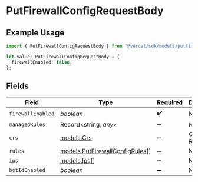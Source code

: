 # PutFirewallConfigRequestBody

## Example Usage

```typescript
import { PutFirewallConfigRequestBody } from "@vercel/sdk/models/putfirewallconfigop.js";

let value: PutFirewallConfigRequestBody = {
  firewallEnabled: false,
};
```

## Fields

| Field                                                                  | Type                                                                   | Required                                                               | Description                                                            |
| ---------------------------------------------------------------------- | ---------------------------------------------------------------------- | ---------------------------------------------------------------------- | ---------------------------------------------------------------------- |
| `firewallEnabled`                                                      | *boolean*                                                              | :heavy_check_mark:                                                     | N/A                                                                    |
| `managedRules`                                                         | Record<string, *any*>                                                  | :heavy_minus_sign:                                                     | N/A                                                                    |
| `crs`                                                                  | [models.Crs](../models/crs.md)                                         | :heavy_minus_sign:                                                     | Custom Ruleset                                                         |
| `rules`                                                                | [models.PutFirewallConfigRules](../models/putfirewallconfigrules.md)[] | :heavy_minus_sign:                                                     | N/A                                                                    |
| `ips`                                                                  | [models.Ips](../models/ips.md)[]                                       | :heavy_minus_sign:                                                     | N/A                                                                    |
| `botIdEnabled`                                                         | *boolean*                                                              | :heavy_minus_sign:                                                     | N/A                                                                    |